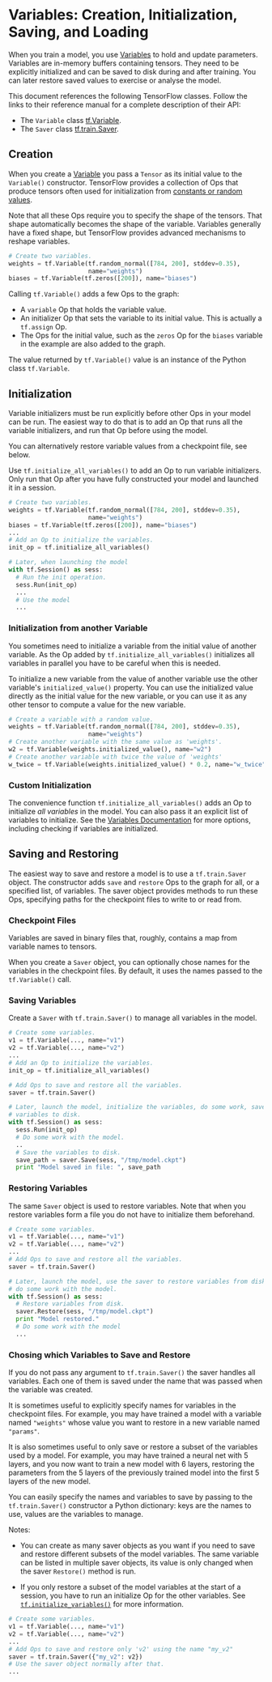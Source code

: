# Variables: Creation, Initialization, Saving, and Loading

When you train a model, you use [Variables](../../api_docs/python/state_ops.md)
to hold and update parameters.  Variables are in-memory buffers containing
tensors.  They need to be explicitly initialized and can be saved to disk during
and after training. You can later restore saved values to exercise or analyse
the model.

This document references the following TensorFlow classes.  Follow the links to
their reference manual for a complete description of their API:

*  The `Variable` class [tf.Variable](../../api_docs/python/state_ops.md#Variable).
*  The `Saver` class [tf.train.Saver](../../api_docs/python/state_ops.md#Saver).


## Creation

When you create a [Variable](../../api_docs/python/state_ops.md) you pass a
`Tensor` as its initial value to the `Variable()` constructor.  TensorFlow
provides a collection of Ops that produce tensors often used for initialization
from [constants or random values](../../api_docs/python/constant_op.md).

Note that all these Ops require you to specify the shape of the tensors.  That
shape automatically becomes the shape of the variable.  Variables generally
have a fixed shape, but TensorFlow provides advanced mechanisms to reshape
variables.

```python
# Create two variables.
weights = tf.Variable(tf.random_normal([784, 200], stddev=0.35),
                      name="weights")
biases = tf.Variable(tf.zeros([200]), name="biases")
```

Calling `tf.Variable()` adds a few Ops to the graph:

*  A `variable` Op that holds the variable value.
*  An initializer Op that sets the variable to its initial value.  This is
   actually a `tf.assign` Op.
*  The Ops for the initial value, such as the `zeros` Op for the `biases`
   variable in the example are also added to the graph.

The value returned by `tf.Variable()` value is an instance of the Python class
`tf.Variable`.

## Initialization

Variable initializers must be run explicitly before other Ops in your model can
be run.  The easiest way to do that is to add an Op that runs all the variable
initializers, and run that Op before using the model.

You can alternatively restore variable values from a checkpoint file, see
below.

Use `tf.initialize_all_variables()` to add an Op to run variable initializers.
Only run that Op after you have fully constructed your model and launched it in
a session.

```python
# Create two variables.
weights = tf.Variable(tf.random_normal([784, 200], stddev=0.35),
                      name="weights")
biases = tf.Variable(tf.zeros([200]), name="biases")
...
# Add an Op to initialize the variables.
init_op = tf.initialize_all_variables()

# Later, when launching the model
with tf.Session() as sess:
  # Run the init operation.
  sess.Run(init_op)
  ...
  # Use the model
  ...
```

### Initialization from another Variable

You sometimes need to initialize a variable from the initial value of another
variable.  As the Op added by `tf.initialize_all_variables()` initializes all
variables in parallel you have to be careful when this is needed.

To initialize a new variable from the value of another variable use the other
variable's `initialized_value()` property.  You can use the initialized value
directly as the initial value for the new variable, or you can use it as any
other tensor to compute a value for the new variable.


```python
# Create a variable with a random value.
weights = tf.Variable(tf.random_normal([784, 200], stddev=0.35),
                      name="weights")
# Create another variable with the same value as 'weights'.
w2 = tf.Variable(weights.initialized_value(), name="w2")
# Create another variable with twice the value of 'weights'
w_twice = tf.Variable(weights.initialized_value() * 0.2, name="w_twice")
```

### Custom Initialization

The convenience function `tf.initialize_all_variables()` adds an Op to
initialize *all variables* in the model.  You can also pass it an explicit list
of variables to initialize.  See the
[Variables Documentation](../../api_docs/python/state_ops.md) for more options,
including checking if variables are initialized.

## Saving and Restoring

The easiest way to save and restore a model is to use a `tf.train.Saver`
object.  The constructor adds `save` and `restore` Ops to the graph for all, or
a specified list, of variables.  The saver object provides methods to run these
Ops, specifying paths for the checkpoint files to write to or read from.

### Checkpoint Files

Variables are saved in binary files that, roughly, contains a map from variable
names to tensors.

When you create a `Saver` object, you can optionally chose names for the
variables in the checkpoint files.  By default, it uses the names passed to the
`tf.Variable()` call.

### Saving Variables

Create a `Saver` with `tf.train.Saver()` to manage all variables in
the model.

```python
# Create some variables.
v1 = tf.Variable(..., name="v1")
v2 = tf.Variable(..., name="v2")
...
# Add an Op to initialize the variables.
init_op = tf.initialize_all_variables()

# Add Ops to save and restore all the variables.
saver = tf.train.Saver()

# Later, launch the model, initialize the variables, do some work, save the
# variables to disk.
with tf.Session() as sess:
  sess.Run(init_op)
  # Do some work with the model.
  ..
  # Save the variables to disk.
  save_path = saver.Save(sess, "/tmp/model.ckpt")
  print "Model saved in file: ", save_path
```

### Restoring Variables

The same `Saver` object is used to restore variables.  Note that when you
restore variables form a file you do not have to initialize them beforehand.

```python
# Create some variables.
v1 = tf.Variable(..., name="v1")
v2 = tf.Variable(..., name="v2")
...
# Add Ops to save and restore all the variables.
saver = tf.train.Saver()

# Later, launch the model, use the saver to restore variables from disk, and
# do some work with the model.
with tf.Session() as sess:
  # Restore variables from disk.
  saver.Restore(sess, "/tmp/model.ckpt")
  print "Model restored."
  # Do some work with the model
  ...
```

### Chosing which Variables to Save and Restore

If you do not pass any argument to `tf.train.Saver()` the saver
handles all variables.  Each one of them is saved under the name that was
passed when the variable was created.

It is sometimes useful to explicitly specify names for variables in the
checkpoint files.  For example, you may have trained a model with a variable
named `"weights"` whose value you want to restore in a new variable named
`"params"`.

It is also sometimes useful to only save or restore a subset of the variables
used by a model.  For example, you may have trained a neural net with 5 layers,
and you now want to train a new model with 6 layers, restoring the parameters
from the 5 layers of the previously trained model into the first 5 layers of
the new model.

You can easily specify the names and variables to save by passing to the
`tf.train.Saver()` constructor a Python dictionary: keys are the
names to use, values are the variables to manage.

Notes:

*  You can create as many saver objects as you want if you need to save and
   restore different subsets of the model variables.  The same variable can be
   listed in multiple saver objects, its value is only changed when the saver
   `Restore()` method is run.

*  If you only restore a subset of the model variables at the start
   of a session, you have to run an initialize Op for the other variables.  See
   [`tf.initialize_variables()`](../../api_docs/python/state_ops.md#initialize_variables)
   for more information.

```python
# Create some variables.
v1 = tf.Variable(..., name="v1")
v2 = tf.Variable(..., name="v2")
...
# Add Ops to save and restore only 'v2' using the name "my_v2"
saver = tf.train.Saver({"my_v2": v2})
# Use the saver object normally after that.
...
```
